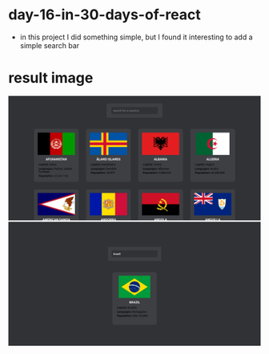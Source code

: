 # day-16-in-30-days-of-react 

- in this project I did something simple, but I found it interesting to add a simple search bar

# result image  

![](site.png)
![](site1.png)
